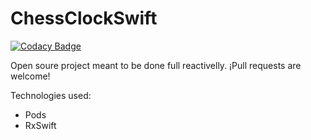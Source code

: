 # ChessClockSwift

[![Codacy Badge](https://api.codacy.com/project/badge/Grade/c17fd00a5b0c48bdbb93aacd19a7077b)](https://app.codacy.com/app/joanb/ChessClockSwift?utm_source=github.com&utm_medium=referral&utm_content=joanb/ChessClockSwift&utm_campaign=Badge_Grade_Settings)

Open soure project meant to be done full reactivelly. ¡Pull requests are welcome!

Technologies used:
- Pods
- RxSwift
